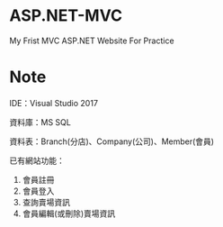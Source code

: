 # ASP.NET-MVC
My Frist MVC ASP.NET Website For Practice

# Note
IDE：Visual Studio 2017

資料庫：MS SQL

資料表：Branch(分店)、Company(公司)、Member(會員)

已有網站功能：
1. 會員註冊
2. 會員登入
3. 查詢賣場資訊
4. 會員編輯(或刪除)賣場資訊
